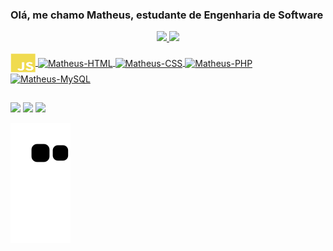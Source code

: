 ### Olá, me chamo Matheus, estudante de Engenharia de Software

<div align="center">
  <a href="https://github.com/matheusbruns">
  <img height="150px" src="https://github-readme-stats.vercel.app/api?username=matheusbruns&show_icons=true&theme=white&include_all_commits=true&count_private=true"/>
  <img height="150px" src="https://github-readme-stats.vercel.app/api/top-langs/?username=matheusbruns&layout=compact&langs_count=7&theme=white"/>
</div>
  
  <div style="display: inline_block"><br>
  <img align="center" alt="Matheus-Js" height="30" width="40" src="https://raw.githubusercontent.com/devicons/devicon/master/icons/javascript/javascript-plain.svg">
  <img align="center" alt="Matheus-HTML" height="30" width="40" src="https://cdn.jsdelivr.net/gh/devicons/devicon/icons/html5/html5-original.svg">
  <img align="center" alt="Matheus-CSS" height="30" width="40" src="https://cdn.jsdelivr.net/gh/devicons/devicon/icons/css3/css3-original.svg">
  <img align="center" alt="Matheus-PHP" height="50" width="40" src="https://cdn.jsdelivr.net/gh/devicons/devicon/icons/php/php-original.svg">
  <img align="center" alt="Matheus-MySQL" height="50" width="40" src="https://cdn.jsdelivr.net/gh/devicons/devicon/icons/mysql/mysql-original-wordmark.svg">
</div>
  
  ##
  
<div> 
  <a href="https://www.instagram.com/matheus_bruns/" target="_blank"><img src="https://img.shields.io/badge/-Instagram-%23E4405F?style=for-the-badge&logo=instagram&logoColor=white" target="_blank"></a>
  <a href = "mailto:matheus.rbruns@gmail.com"><img src="https://img.shields.io/badge/-Gmail-%23333?style=for-the-badge&logo=gmail&logoColor=white" target="_blank"></a>
  <a href="https://www.linkedin.com/in/matheus-rosa-bruns-111536208/" target="_blank"><img src="https://img.shields.io/badge/-LinkedIn-%230077B5?style=for-the-badge&logo=linkedin&logoColor=white" target="_blank"></a> 
 
  ![Snake animation](https://github.com/matheusbruns/matheusbruns/blob/output/github-contribution-grid-snake.svg)
 
</div>
  
